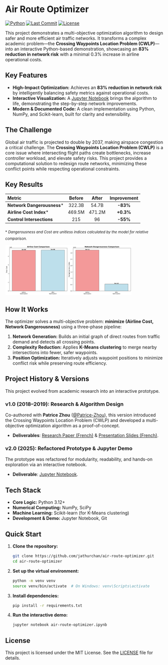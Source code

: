 # Air Route Optimizer

[![Python](https://img.shields.io/badge/Python-3.12%2B-blue)](https://www.python.org/)
[![Last Commit](https://img.shields.io/github/last-commit/jathurchan/air-route-optimizer)](https://github.com/jathurchan/air-route-optimizer/commits/main)
[![License](https://img.shields.io/github/license/jathurchan/air-route-optimizer)](LICENSE)

This project demonstrates a multi-objective optimization algorithm to design safer and more efficient air traffic networks. It transforms a complex academic problem—the **Crossing Waypoints Location Problem (CWLP)**—into an interactive Python-based demonstration, showcasing an **83% reduction in network risk** with a minimal 0.3% increase in airline operational costs.

## Key Features

* **High-Impact Optimization:** Achieves an **83% reduction in network risk** by intelligently balancing safety metrics against operational costs.
* **Interactive Visualization:** A [Jupyter Notebook](https://www.google.com/search?q=/air-route-optimizer.ipynb) brings the algorithm to life, demonstrating the step-by-step network improvements.
* **Modern & Documented Code:** A clean implementation using Python, NumPy, and Scikit-learn, built for clarity and extensibility.

## The Challenge

Global air traffic is projected to double by 2037, making airspace congestion a critical challenge. The **Crossing Waypoints Location Problem (CWLP)** is a core issue where intersecting flight paths create bottlenecks, increase controller workload, and elevate safety risks. This project provides a computational solution to redesign route networks, minimizing these conflict points while respecting operational constraints.

## Key Results

| Metric | Before | After | Improvement |
| :--- | :---: | :---: | :---: |
| **Network Dangerousness**\* | 322.3B | 54.7B | **-83%** |
| **Airline Cost Index**\* | 469.5M | 471.2M | **+0.3%** |
| **Control Intersections** | 215 | 96 | **-55%** |

<p align="left"><sub>* <em>Dangerousness and Cost are unitless indices calculated by the model for relative comparison.</em></sub></p>

<p align="left">
  <img src="results/optimization_comparison.png" alt="Performance Metrics" width="80%"/>
</p>

## **How It Works**

The optimizer solves a multi-objective problem: **minimize (Airline Cost, Network Dangerousness)** using a three-phase pipeline:

1. **Network Generation:** Builds an initial graph of direct routes from traffic demand and detects all crossing points.
2. **Complexity Reduction:** Applies **K-Means clustering** to merge nearby intersections into fewer, safer waypoints.
3. **Position Optimization:** Iteratively adjusts waypoint positions to minimize conflict risk while preserving route efficiency.

## Project History & Versions

This project evolved from academic research into an interactive prototype.

### v1.0 (2018–2019): Research & Algorithm Design

Co-authored with **Patrice Zhou** ([@Patrice-Zhou](https://github.com/Patrice-Zhou)), this version introduced the Crossing Waypoints Location Problem (CWLP) and developed a multi-objective optimization algorithm as a proof-of-concept.

* **Deliverables**: [Research Paper (French)](/paper_fr.pdf) & [Presentation Slides (French)](/slides_fr.pdf).

### v2.0 (2025): Refactored Prototype & Jupyter Demo

The prototype was refactored for modularity, readability, and hands-on exploration via an interactive notebook.

* **Deliverable**: [Jupyter Notebook](/air-route-optimizer.ipynb).

## Tech Stack

* **Core Logic:** Python 3.12+
* **Numerical Computing:** NumPy, SciPy
* **Machine Learning:** Scikit-learn (for K-Means clustering)
* **Development & Demo:** Jupyter Notebook, Git

## Quick Start

1. **Clone the repository:**

    ```bash
    git clone https://github.com/jathurchan/air-route-optimizer.git
    cd air-route-optimizer
    ```

2. **Set up the virtual environment:**

    ```bash
    python -m venv venv
    source venv/bin/activate  # On Windows: venv\Scripts\activate
    ```

3. **Install dependencies:**

    ```bash
    pip install -r requirements.txt
    ```

4. **Run the interactive demo:**

    ```bash
    jupyter notebook air-route-optimizer.ipynb
    ```

## License

This project is licensed under the MIT License. See the [LICENSE](/LICENSE) file for details.
